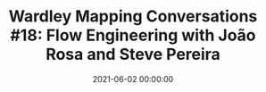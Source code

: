 ---
title: 'Wardley Mapping Conversations #18: Flow Engineering with João Rosa and Steve Pereira'
description: >
 Ben and David are joined by Steve Pereira and João Rosa to talk about Flow Engineering.
conference: 'Wardley Mapping Conversations'
type: 'panel'
location: 'Online'
website: https://learnwardleymapping.com/event/wardley-mapping-conversations-17-flow-engineering-with-joao-rosa-and-steve-pereira/
videoYoutube: 'aYKrfJOtI9A'
date: 2021-06-02 00:00:00
featured_image: '/images/speaking/2021-06-02-wardley-mapping-conversations-flow-engineering-with-joao-rosa-and-steve-pereira.webp'
---